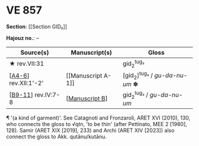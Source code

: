 # VE 857

**Section**: [[Section GID₂]]

**Hajouz no.**: –

| Source(s)              | Manuscript(s)     | Gloss                                               |
| ---------------------- | ----------------- | --------------------------------------------------- |
| ★ rev.VII:31          |                   | gid<sub>2</sub><sup>tug₂</sup>                      |
| [[A4-6]] rev.XII:1'-2' | [[Manuscript A-1]] | [gid<sub>2</sub>]<sup>tug₂</sup> / *gu-da-nu-um* ✽ |
| [[B9-11]] rev.IV:7-8   | [[Manuscript B]]  | gid<sub>2</sub><sup>tug₂</sup> / *gu-da-nu-um*      |


¶ '(a kind of garment)'. See Catagnoti and Fronzaroli, ARET XVI (2010), 130, who connects the gloss to √qtn, 'to be thin' (after Pettinato, MEE 2 [1980], 128). Samir (ARET XIX [2019], 233) and Archi (ARET XIV [2023]) also connect the gloss to Akk. qutānu/kutānu.

[//begin]: # "Autogenerated link references for markdown compatibility"
[A4-6]: A4-6 "MEE 4, 4 + MEE 4, 5 + MEE 4, 6 = TM.75.G.2000+TM.75.G.2005+TM.75.G.2006"
[B9-11]: B9-11 "MEE 4, 9 + MEE 4, 10 + MEE 4, 11 = TM.75.G.2004+TM.75.G.2001+TM.75.G.2003"
[Manuscript B]: <Manuscript B> "Manuscript B"
[//end]: # "Autogenerated link references"